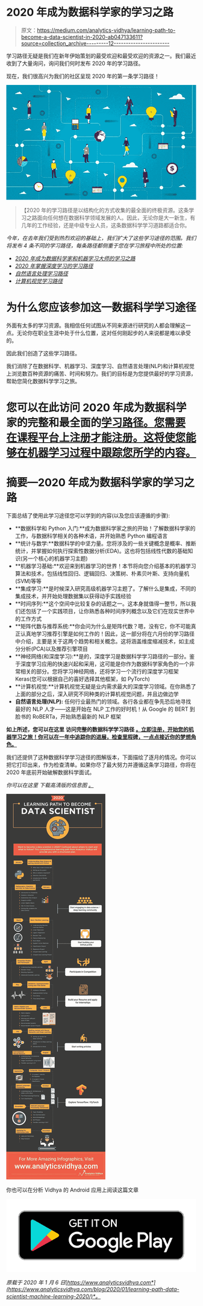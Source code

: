 # 2020 年成为数据科学家的学习之路

> 原文：<https://medium.com/analytics-vidhya/learning-path-to-become-a-data-scientist-in-2020-ab047133611?source=collection_archive---------12----------------------->

学习路径无疑是我们在新年伊始策划的最受欢迎和最受欢迎的资源之一。我们最近收到了大量询问，询问我们何时发布 2020 年的学习路径。

现在，我们很高兴为我们的社区呈现 2020 年的第一条学习路径！

![](img/6dc76640102be3de28e5d6cacc36d980.png)

> 【2020 年的学习路径是以结构化的方式收集的最全面的终极资源。这条学习之路面向任何想在数据科学领域发展的人。因此，无论你是大一新生，有几年的工作经验，还是中级专业人员，这条数据科学学习道路都适合你。

*今年，在去年我们受到热烈欢迎的基础上，我们扩大了这些学习途径的范围。我们将发布 4 条不同的学习路径，每条路径都侧重于您在学习旅程中所处的位置:*

*   [*2020 年成为数据科学家和机器学习大师的学习之路*](https://www.analyticsvidhya.com/blog/2020/01/learning-path-data-scientist-machine-learning-2020/?utm_source=medium&utm_medium=Learning-Path-Medium)
*   [*2020 年掌握深度学习的学习路径*](https://www.analyticsvidhya.com/blog/2020/01/learning-path-data-scientist-machine-learning-2020/?utm_source=medium&utm_medium=Learning-Path-Medium)
*   [*自然语言处理学习路径*](https://www.analyticsvidhya.com/blog/2020/01/learning-path-nlp-2020/?utm_source=medium&utm_medium=Learning-Path-Medium)
*   [*计算机视觉学习路径*](https://www.analyticsvidhya.com/blog/2020/01/computer-vision-learning-path-2020/?utm_source=medium&utm_medium=Learning-Path-Medium)

# 为什么您应该参加这一数据科学学习途径

外面有太多的学习资源。我相信任何试图从不同来源进行研究的人都会理解这一点。无论你在职业生涯中处于什么位置，这对任何刚起步的人来说都是难以承受的。

因此我们创造了这些学习路径。

我们消除了在数据科学、机器学习、深度学习、自然语言处理(NLP)和计算机视觉上浏览数百种资源的痛苦、时间和努力。我们的目标是为您提供最好的学习资源，帮助您简化数据科学学习之旅。

# 您可以在此访问 2020 年成为数据科学家的完整和最全面的[学习路径。您需要在课程平台上注册才能注册。这将使您能够在机器学习过程中跟踪您所学的内容。](https://courses.analyticsvidhya.com/courses/a-comprehensive-learning-path-to-become-a-data-scientist-in-2020?utm_source=blog&utm_medium=learning-path-data-scientist-machine-learning-2020)

# 摘要—2020 年成为数据科学家的学习之路

下面总结了使用此学习途径您可以学到的内容(以及您应该遵循的步骤):

*   **数据科学和 Python 入门:**成为数据科学家之旅的开始！了解数据科学家的工作，与数据科学相关的各种术语，并开始熟悉 Python 编程语言
*   **统计与数学:**数据科学的中坚力量。您将涉及的一些关键概念是概率、推断统计，并掌握如何执行探索性数据分析(EDA)。这也将包括线性代数的基础知识(另一个核心的机器学习主题)
*   **机器学习基础:**欢迎来到机器学习的世界！本节将向您介绍基本的机器学习算法和技术，包括线性回归、逻辑回归、决策树、朴素贝叶斯、支持向量机(SVM)等等
*   **集成学习:**是时候深入研究高级机器学习主题了。了解什么是集成，不同的集成技术，并开始处理数据集以获得动手实践经验
*   **时间序列:**这个空间中比较复杂的话题之一。这本身就值得一整节，所以我们还包括了一个实践项目，让你熟悉各种时间序列概念以及它们在现实世界中的工作方式
*   **矩阵代数与推荐系统:**你会问为什么是矩阵代数？嗯，没有它，你不可能真正认真地学习推荐引擎是如何工作的！因此，这一部分将在六月份的学习路径中介绍，主要是关于这两个趋势和相关概念。这将涵盖维度缩减技术，如主成分分析(PCA)以及推荐引擎项目
*   **神经网络(和深度学习):**是的，深度学习是数据科学学习路径的一部分。鉴于深度学习应用的快速兴起和采用，这可能是你作为数据科学家角色的一个非常相关的部分。您将学习神经网络，还将学习一个流行的深度学习框架 Keras(您可以根据自己的喜好选择其他框架，如 PyTorch)
*   **计算机视觉:**计算机视觉无疑是业内需求最大的深度学习领域。在你熟悉了上面的部分之后，深入研究不同种类的计算机视觉问题，并且边做边学
*   **自然语言处理(NLP):** 任何行业最热门的领域。各行各业都在争先恐后地寻找最好的 NLP 人才——这是开始在 NLP 工作的好时机！从 Google 的 BERT 到脸书的 RoBERTa，开始熟悉最新的 NLP 框架

**如上所述，您可以在这里** **访问完整的数据科学学习路径** [**。立即注册，开始您的机器学习之旅！你可以在一年中追踪你的进展，检查里程碑，一点点接近你的梦想角色。**](https://www.analyticsvidhya.com/blog/2020/01/learning-path-data-scientist-machine-learning-2020/?utm_source=medium&utm_medium=Learning-Path-Medium)

我们还提供了这种数据科学学习途径的图解版本，下面描绘了逐月的情况。你可以把它打印出来，作为检查清单。如果你尽了最大努力并遵循这条学习路径，你将在 2020 年底前开始破解数据科学面试。

*你可以在这里* *下载高清版的信息图* [*。*](https://discuss.analyticsvidhya.com/t/a-comprehensive-learning-path-to-become-a-data-scientist-in-2020/87673)

![](img/97bd3570785a7fbe639693dde1e54d2c.png)

你也可以在分析 Vidhya 的 Android 应用上阅读这篇文章

![](img/8510799fc0ca1ba729db2e9ed358c588.png)

*原载于 2020 年 1 月 6 日*[*https://www.analyticsvidhya.com*](https://www.analyticsvidhya.com/blog/2020/01/learning-path-data-scientist-machine-learning-2020/)*。*